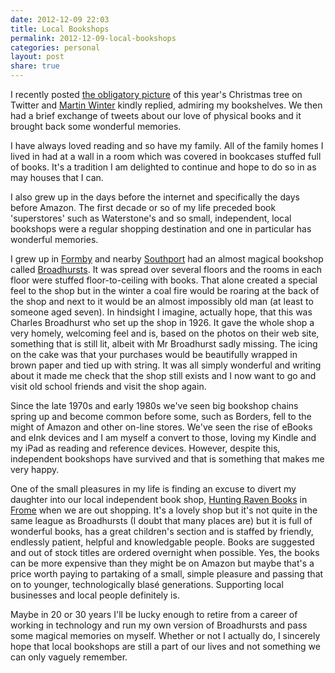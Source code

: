 ```yaml
---
date: 2012-12-09 22:03
title: Local Bookshops
permalink: 2012-12-09-local-bookshops
categories: personal
layout: post
share: true
---
```


I recently posted [the obligatory picture](https://twitter.com/sgaw/status/277759182856400896) of this year's Christmas tree on Twitter and [Martin Winter](http://twitter.com/martinwinter) kindly replied, admiring my bookshelves. We then had a brief exchange of tweets about our love of physical books and it brought back some wonderful memories.

I have always loved reading and so have my family. All of the family homes I lived in had at a wall in a room which was covered in bookcases stuffed full of books. It's a tradition I am delighted to continue and hope to do so in as may houses that I can.

I also grew up in the days before the internet and specifically the days before Amazon. The first decade or so of my life preceded book 'superstores' such as Waterstone's and so small, independent, local bookshops were a regular shopping destination and one in particular has wonderful memories.

I grew up in [Formby](http://en.wikipedia.org/wiki/Formby) and nearby [Southport](http://en.wikipedia.org/wiki/Southport) had an almost magical bookshop called  [Broadhursts](http://www.ckbroadhurst.co.uk). It was spread over several floors and the rooms in each floor were stuffed floor-to-ceiling with books. That alone created a special feel to the shop  but in the winter a coal fire would be roaring at the back of the shop and next to it would be an almost impossibly old man (at least to someone aged seven). In hindsight I imagine, actually hope, that this was Charles Broadhurst who set up the shop in 1926. It gave the whole shop a very homely, welcoming feel and is, based on the photos on their web site, something that is still lit, albeit with Mr Broadhurst sadly missing. The icing on the cake was that your purchases would be beautifully wrapped in brown paper and tied up with string. It was all simply wonderful and writing about it made me check that the shop still exists and I now want to go and visit old school friends and visit the shop again.

Since the late 1970s and early 1980s we've seen big bookshop chains spring up and become common before some, such as Borders, fell to the might of Amazon and other on-line stores. We've seen the rise of eBooks and eInk devices and I am myself a convert to those, loving my Kindle and my iPad as reading and reference devices. However, despite this, independent bookshops have survived and that is something that makes me very happy.

One of the small pleasures in my life is finding an excuse to divert my daughter into our local independent book shop, [Hunting Raven Books](http://www.huntingravenbooks.co.uk) in [Frome](http://en.wikipedia.org/wiki/Frome) when we are out shopping. It's a lovely shop but it's not quite in the same league as Broadhursts (I doubt that many places are) but it is full of wonderful books, has a great children's section and is staffed by friendly, endlessly patient, helpful and knowledgable people. Books are suggested and out of stock titles are ordered overnight when possible. Yes, the books can be more expensive than they might be on Amazon but maybe that's a price worth paying to partaking of a small, simple pleasure and passing that on to younger, technologically blasé generations. Supporting local businesses and local people definitely is.

Maybe in 20 or 30 years I'll be lucky enough to retire from a career of working in technology and run my own version of Broadhursts and pass some magical memories on myself. Whether or not I actually do, I sincerely hope that local bookshops are still a part of our lives and not something we can only vaguely remember. 
